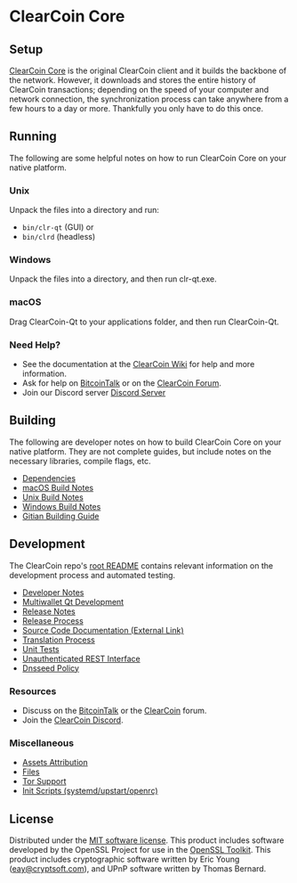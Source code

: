 ClearCoin Core
=============

Setup
---------------------
[ClearCoin Core](http://clearnodes.com/wallet) is the original ClearCoin client and it builds the backbone of the network. However, it downloads and stores the entire history of ClearCoin transactions; depending on the speed of your computer and network connection, the synchronization process can take anywhere from a few hours to a day or more. Thankfully you only have to do this once.

Running
---------------------
The following are some helpful notes on how to run ClearCoin Core on your native platform.

### Unix

Unpack the files into a directory and run:

- `bin/clr-qt` (GUI) or
- `bin/clrd` (headless)

### Windows

Unpack the files into a directory, and then run clr-qt.exe.

### macOS

Drag ClearCoin-Qt to your applications folder, and then run ClearCoin-Qt.

### Need Help?

* See the documentation at the [ClearCoin Wiki](https://github.com/ClearNode/ClearCoin/wiki)
for help and more information.
* Ask for help on [BitcoinTalk](https://bitcointalk.org/index.php?topic=1262920.0) or on the [ClearCoin Forum](http://forum.clearnodes.com/).
* Join our Discord server [Discord Server](https://discord.clearnodes.com)

Building
---------------------
The following are developer notes on how to build ClearCoin Core on your native platform. They are not complete guides, but include notes on the necessary libraries, compile flags, etc.

- [Dependencies](dependencies.md)
- [macOS Build Notes](build-osx.md)
- [Unix Build Notes](build-unix.md)
- [Windows Build Notes](build-windows.md)
- [Gitian Building Guide](gitian-building.md)

Development
---------------------
The ClearCoin repo's [root README](/README.md) contains relevant information on the development process and automated testing.

- [Developer Notes](developer-notes.md)
- [Multiwallet Qt Development](multiwallet-qt.md)
- [Release Notes](release-notes.md)
- [Release Process](release-process.md)
- [Source Code Documentation (External Link)](https://www.fuzzbawls.pw/clr/doxygen/)
- [Translation Process](translation_process.md)
- [Unit Tests](unit-tests.md)
- [Unauthenticated REST Interface](REST-interface.md)
- [Dnsseed Policy](dnsseed-policy.md)

### Resources
* Discuss on the [BitcoinTalk](https://bitcointalk.org/index.php?topic=1262920.0) or the [ClearCoin](http://forum.clearnodes.com/) forum.
* Join the [ClearCoin Discord](https://discord.clearnodes.com).

### Miscellaneous
- [Assets Attribution](assets-attribution.md)
- [Files](files.md)
- [Tor Support](tor.md)
- [Init Scripts (systemd/upstart/openrc)](init.md)

License
---------------------
Distributed under the [MIT software license](/COPYING).
This product includes software developed by the OpenSSL Project for use in the [OpenSSL Toolkit](https://www.openssl.org/). This product includes
cryptographic software written by Eric Young ([eay@cryptsoft.com](mailto:eay@cryptsoft.com)), and UPnP software written by Thomas Bernard.
